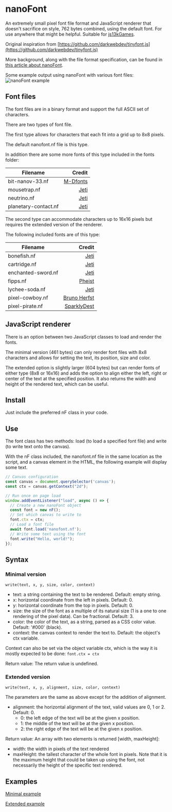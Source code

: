 # nanoFont
An extremely small pixel font file format and JavaScript renderer that doesn't sacrifice on style, 762 bytes combined, using the default font. For use anywhere that might be helpful. Suitable for [js13kGames](https://js13kgames.com/).

Original inspiration from [https://github.com/darkwebdev/tinyfont.js](https://github.com/darkwebdev/tinyfont.js)

More background, along with the file format specification, can be found in [this article about nanoFont](https://thort.net/articles/nanofont).

Some example output using nanoFont with various font files:
![nanoFont example](https://thort.net/projects/nanofont/nanofont-example.png?123)

## Font files
The font files are in a binary format and support the full ASCII set of characters.

There are two types of font file.

The first type allows for characters that each fit into a grid up to 8x8 pixels.

The default nanofont.nf file is this type.

In addition there are some more fonts of this type included in the fonts folder:

| Filename             | Credit |
| -------------------- | ------:|
| bit-nanov-33.nf      | [M-Dfonts](https://www.fontget.com/font/bitnanov33/) |
| mousetrap.nf         | [Jeti](https://www.fontget.com/font/mousetrap)       |
| neutrino.nf          | [Jeti](https://www.fontget.com/font/neutrino)       |
| planetary-contact.nf | [Jeti](https://www.fontget.com/font/planetary-contact/)       |

The second type can accommodate characters up to 16x16 pixels but requires the extended version of the renderer.

The following included fonts are of this type:

| Filename         | Credit |
| ---------------- | ------:|
bonefish.nf        | [Jeti](https://www.fontget.com/font/bonefish/) |
cartridge.nf       | [Jeti](https://www.fontget.com/font/cartridge/)
enchanted-sword.nf | [Jeti](https://www.fontget.com/font/enchanted-sword) |
fipps.nf           | [Pheist](https://www.fontget.com/font/fipps/) |
lychee-soda.nf     | [Jeti](https://www.fontget.com/font/lychee-soda/) |
pixel-cowboy.nf    | [Bruno Herfst](https://www.fontget.com/font/pixel-cowboy) |
pixel-pirate.nf    | [SparklyDest](https://www.fontget.com/font/pixel-pirate) |

## JavaScript renderer
There is an option between two JavaScript classes to load and render the fonts.

The minimal version (461 bytes) can only render font files with 8x8 characters and allows for setting the text, its position, size and color.

The extended option is slightly larger (604 bytes) but can render fonts of either type (8x8 or 16x16) and adds the option to align either the left, right or center of the text at the specified position. It also returns the width and height of the rendered text, which can be useful.

## Install
Just include the preferred nF class in your code.

## Use
The font class has two methods: load (to load a specified font file) and write (to write text onto the canvas).

With the nF class included, the nanofont.nf file in the same location as the script, and a canvas element in the HTML, the following example will display some text.

```JavaScript
// Canvas configuration
const canvas = document.querySelector('canvas');
const ctx = canvas.getContext("2d");

// Run once on page load
window.addEventListener("load", async () => {
  // Create a new nanoFont object
  const font = new nF();
  // Set which canvas to write to
  font.ctx = ctx;
  // Load a font file
  await font.load('nanofont.nf');
  // Write some text using the font
  font.write("Hello, world!");
});
```
## Syntax
### Minimal version
`write(text, x, y, size, color, context)`
- text: a string containing the text to be rendered. Default: empty string.
- x: horizontal coordinate from the left in pixels. Default: 0.
- y: horizontal coordinate from the top in pixels. Default: 0.
- size: the size of the font as a multiple of its natural size (1 is a one to one rendering of the pixel data). Can be fractional. Default: 3.
- color: the color of the text, as a string, parsed as a CSS color value. Default: '#000' (black).
- context: the canvas context to render the text to. Default: the object's ctx variable.

Context can also be set via the object variable ctx, which is the way it is mostly expected to be done:
`font.ctx = ctx`

Return value: The return value is undefined.

### Extended version
`write(text, x, y, alignment, size, color, context)`

The parameters are the same as above except for the addition of alignment.
- alignment: the horizontal alignment of the text, valid values are 0, 1 or 2. Default: 0.
  - 0: the left edge of the text will be at the given x position.
  - 1: the middle of the text will be at the given x position.
  - 2: the right edge of the text will be at the given x position.

Return value: An array with two elements is returned [width, maxHeight]:
- width: the width in pixels of the text rendered
- maxHeight: the tallest character of the whole font in pixels. Note that it is the maximum height that could be taken up using the font, not necessarily the height of the specific text rendered.

## Examples
[Minimal example](https://thort.net/projects/nanofont/demo/8/)

[Extended example](https://thort.net/projects/nanofont/demo/16/)
